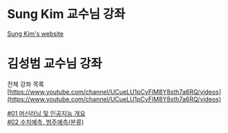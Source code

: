 # Sung Kim 교수님 강좌
[Sung Kim's website](http://hunkim.github.io/ml/)<br>

# 김성범 교수님 강좌 
전체 강좌 목록 
[https://www.youtube.com/channel/UCueLU1pCvFlM8Y8sth7a6RQ/videos](https://www.youtube.com/channel/UCueLU1pCvFlM8Y8sth7a6RQ/videos)<br>

[#01 머신러닝 및 인공지능 개요](https://www.youtube.com/watch?v=pFyFHUmxgu0)<br>
[#02 수치예측, 범주예측(분류)](https://youtu.be/FfUHRuUxQiY)<br>
